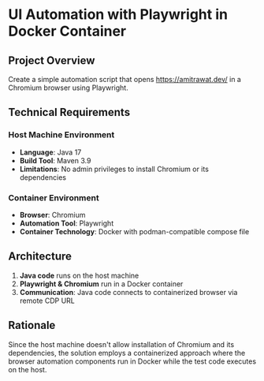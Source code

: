 # UI Automation with Playwright in Docker Container

## Project Overview
Create a simple automation script that opens https://amitrawat.dev/ in a Chromium browser using Playwright.

## Technical Requirements

### Host Machine Environment
- **Language**: Java 17
- **Build Tool**: Maven 3.9
- **Limitations**: No admin privileges to install Chromium or its dependencies

### Container Environment
- **Browser**: Chromium
- **Automation Tool**: Playwright
- **Container Technology**: Docker with podman-compatible compose file

## Architecture
1. **Java code** runs on the host machine
2. **Playwright & Chromium** run in a Docker container
3. **Communication**: Java code connects to containerized browser via remote CDP URL

## Rationale
Since the host machine doesn't allow installation of Chromium and its dependencies, the solution employs a containerized approach where the browser automation components run in Docker while the test code executes on the host.